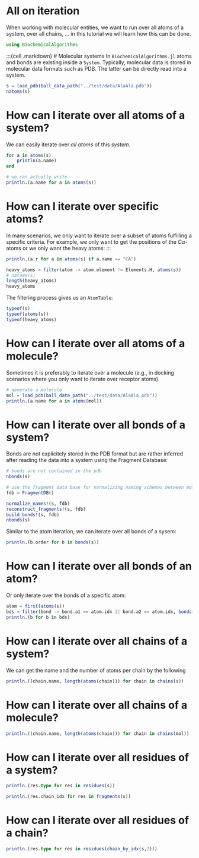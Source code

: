 # All on iteration

When working with molecular entities, we want to run over all atoms of a
system, over all chains, … in this tutorial we will learn how this can
be done.

``` julia
using BiochemicalAlgorithms
```

:::{cell .markdown} \# Molecular systems In `BiochemicalAlgorithms.jl`
atoms and bonds are existing inside a `System`. Typically, molecular
data is stored in molecular data formats such as PDB. The latter can be
directly read into a system.

``` julia
s = load_pdb(ball_data_path("../test/data/AlaAla.pdb"))
natoms(s)
```

# How can I iterate over all atoms of a system?

We can easily iterate over *all atoms* of this *system*.

``` julia
for a in atoms(s)
    println(a.name)
end
```

``` julia
# we can actually write
println.(a.name for a in atoms(s))
```

# How can I iterate over specific atoms?

In many scenarios, we only want to iterate over a subset of atoms
fulfilling a specific criteria. For example, we only want to get the
positions of the $C\alpha$-atoms or we only want the heavy atoms: :::

``` julia
println.(a.r for a in atoms(s) if a.name == "CA")
```

``` julia
heavy_atoms = filter(atom -> atom.element != Elements.H, atoms(s))
# natoms(s)
length(heavy_atoms)
heavy_atoms
```

The filtering process gives us an `AtomTable`:

``` julia
typeof(s)
typeof(atoms(s))
typeof(heavy_atoms)
```

# How can I iterate over all atoms of a molecule?

Sometimes it is preferably to iterate over a molecule (e.g., in docking
scenarios where you only want to iterate over receptor atoms).

``` julia
# generate a molecule
mol = load_pdb(ball_data_path("../test/data/AlaAla.pdb"))
println.(a.name for a in atoms(mol))
```

# How can I iterate over all bonds of a system?

Bonds are not explicitely stored in the PDB format but are rather
inferred after reading the data into a system using the
Fragment Database:

``` julia
# bonds are not contained in the pdb
nbonds(s)

# use the fragment data base for normalizing naming schemas between molecular file formats, reconstruction of missing parts of the structure and building the bonds
fdb = FragmentDB()

normalize_names!(s, fdb)
reconstruct_fragments!(s, fdb)
build_bonds!(s, fdb)
nbonds(s)
```

Similar to the atom iteration, we can iterate over all bonds of a sysem:

``` julia
println.(b.order for b in bonds(s))
```

# How can I iterate over all bonds of an atom?

Or only iterate over the bonds of a specific atom:

``` julia
atom = first(atoms(s)) 
bds = filter(bond -> bond.a1 == atom.idx || bond.a2 == atom.idx, bonds(s))
println.(b for b in bds)
```

# How can I iterate over all chains of a system?

We can get the name and the number of atoms per chain by the following

``` julia
println.((chain.name, length(atoms(chain))) for chain in chains(s))
```

# How can I iterate over all chains of a molecule?

``` julia
println.((chain.name, length(atoms(chain))) for chain in chains(mol))
```

# How can I iterate over all residues of a system?

``` julia
println.(res.type for res in residues(s))

println.(res.chain_idx for res in fragments(s))
```

# How can I iterate over all residues of a chain?

``` julia
println.(res.type for res in residues(chain_by_idx(s,2)))
```
